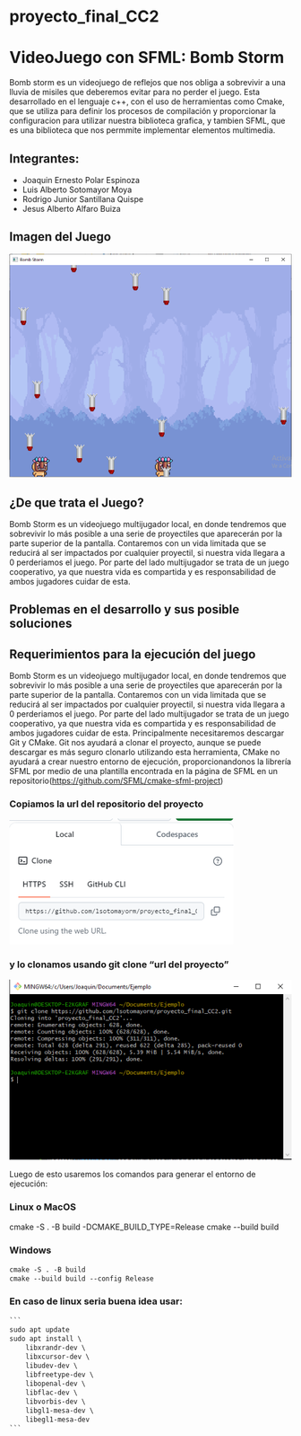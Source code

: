 # proyecto_final_CC2
# VideoJuego con SFML: Bomb Storm

Bomb storm es un videojuego de reflejos que nos obliga a sobrevivir a una lluvia de misiles que deberemos evitar para no perder el juego. Esta desarrollado en el lenguaje c++, con el uso de herramientas como Cmake, que se utiliza para definir los procesos de compilación y proporcionar la configuracion para utilizar nuestra biblioteca grafica, y tambien SFML, que es una biblioteca que nos permmite implementar elementos multimedia.

## Integrantes:

- Joaquin Ernesto Polar Espinoza
- Luis Alberto Sotomayor Moya
- Rodrigo Junior Santillana Quispe
- Jesus Alberto Alfaro Buiza
## Imagen del Juego

![Juego](Documentacion/CapturaJuego1.PNG)

## ¿De que trata el Juego?
Bomb Storm es un videojuego multijugador local, en donde tendremos que sobrevivir lo más posible a una serie de proyectiles que aparecerán por la parte superior de la pantalla. Contaremos con un vida limitada que se reducirá al ser impactados por cualquier proyectil, si nuestra vida llegara a 0 perderiamos el juego. Por parte del lado multijugador se trata de un juego cooperativo, ya que nuestra vida es compartida y es responsabilidad de ambos jugadores cuidar de esta.

## Problemas en el desarrollo y sus posible soluciones

## Requerimientos para la ejecución del juego

Bomb Storm es un videojuego multijugador local, en donde tendremos que sobrevivir lo más posible a una serie de proyectiles que aparecerán por la parte superior de la pantalla. Contaremos con un vida limitada que se reducirá al ser impactados por cualquier proyectil, si nuestra vida llegara a 0 perderiamos el juego. Por parte del lado multijugador se trata de un juego cooperativo, ya que nuestra vida es compartida y es responsabilidad de ambos jugadores cuidar de esta.
Principalmente necesitaremos descargar Git y CMake. Git nos ayudará a clonar el proyecto, aunque se puede descargar es más seguro clonarlo utilizando esta herramienta, CMake no ayudará a crear nuestro entorno de ejecución, proporcionandonos la librería SFML por medio de una plantilla encontrada en la página de SFML en un repositorio(https://github.com/SFML/cmake-sfml-project) 

### Copiamos la url del repositorio del proyecto

![URL](Documentacion/CapturaJuego2.PNG)

### y lo clonamos usando git clone “url del proyecto”

![Ejemplo](Documentacion/CapturaJuego3.PNG)

Luego de esto usaremos los comandos para generar el entorno de ejecución:
### Linux o MacOS

cmake -S . -B build -DCMAKE_BUILD_TYPE=Release
cmake --build build
### Windows

	cmake -S . -B build
   	cmake --build build --config Release
### En caso de linux seria buena idea usar:

	```
    sudo apt update
    sudo apt install \
        libxrandr-dev \
        libxcursor-dev \
        libudev-dev \
        libfreetype-dev \
        libopenal-dev \
        libflac-dev \
        libvorbis-dev \
        libgl1-mesa-dev \
        libegl1-mesa-dev
    ```








 
	
